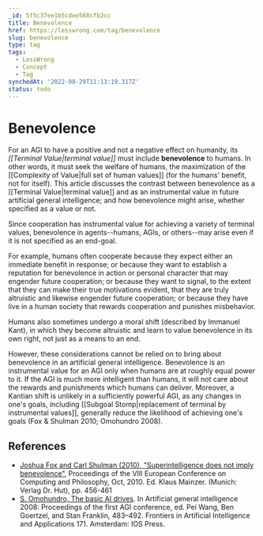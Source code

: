 ```yaml
---
_id: 5f5c37ee1b5cdee568cfb2cc
title: Benevolence
href: https://lesswrong.com/tag/benevolence
slug: benevolence
type: tag
tags:
  - LessWrong
  - Concept
  - Tag
synchedAt: '2022-08-29T11:13:19.317Z'
status: todo
---
```


# Benevolence

For an AGI to have a positive and not a negative effect on humanity, its *[[Terminal Value|terminal value]]* must include **benevolence** to humans. In other words, it must seek the welfare of humans, the maximization of the [[Complexity of Value|full set of human values]] (for the humans' benefit, not for itself). This article discusses the contrast between benevolence as a [[Terminal Value|terminal value]] and as an instrumental value in future artificial general intelligence; and how benevolence might arise, whether specified as a value or not.

Since cooperation has instrumental value for achieving a variety of terminal values, benevolence in agents--humans, AGIs, or others--may arise even if it is not specified as an end-goal.

For example, humans often cooperate because they expect either an immediate benefit in response; or because they want to establish a reputation for benevolence in action or personal character that may engender future cooperation; or because they want to signal, to the extent that they can make their true motivations evident, that they are truly altruistic and likewise engender future cooperation; or because they have live in a human society that rewards cooperation and punishes misbehavior.

Humans also sometimes undergo a moral shift (described by Immanuel Kant), in which they become altruistic and learn to value benevolence in its own right, not just as a means to an end.

However, these considerations cannot be relied on to bring about benevolence in an artificial general intelligence. Benevolence is an instrumental value for an AGI only when humans are at roughly equal power to it. If the AGI is much more intelligent than humans, it will not care about the rewards and punishments which humans can deliver. Moreover, a Kantian shift is unlikely in a sufficiently powerful AGI, as any changes in one's goals, including [[Subgoal Stomp|replacement of terminal by instrumental values]], generally reduce the likelihood of achieving one's goals (Fox & Shulman 2010; Omohundro 2008).

## References

- [Joshua Fox and Carl Shulman (2010), "Superintelligence does not imply benevolence"](http://intelligence.org/files/SuperintelligenceBenevolence.pdf), Proceedings of the VIII European Conference on Computing and Philosophy, Oct, 2010. Ed. Klaus Mainzer. (Munich: Verlag Dr. Hut), pp. 456-461
- [S. Omohundro, The basic AI drives](http://selfawaresystems.files.wordpress.com/2008/01/ai_drives_final.pdf). In Artificial general intelligence 2008: Proceedings of the first AGI conference, ed. Pei Wang, Ben Goertzel, and Stan Franklin, 483–492. Frontiers in Artificial Intelligence and Applications 171. Amsterdam: IOS Press.
